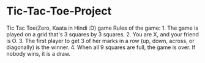# Tic-Tac-Toe-Project
Tic Tac Toe(Zero, Kaata in Hindi :D) game  Rules of the game: 1. The game is played on a grid that's 3 squares by 3 squares. 2. You are X, and your friend is O. 3. The first player to get 3 of her marks in a row (up, down, across, or diagonally) is the winner. 4. When all 9 squares are full, the game is over. If nobody wins, it is a draw.
